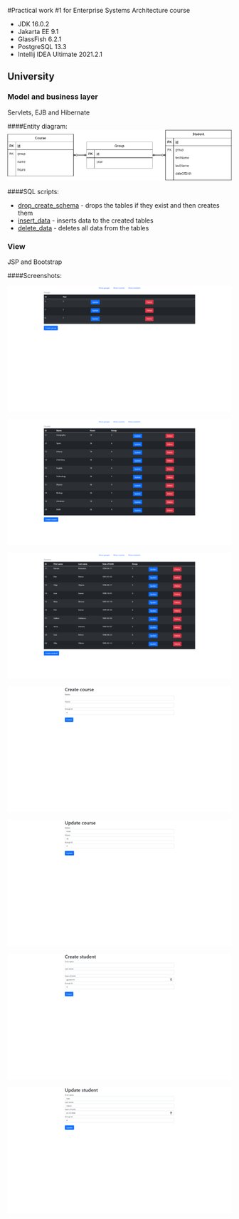 #Practical work #1 for Enterprise Systems Architecture course 
 
- JDK 16.0.2
- Jakarta EE 9.1
- GlassFish 6.2.1
- PostgreSQL 13.3
- Intellij IDEA Ultimate 2021.2.1

## University
### Model and business layer
Servlets, EJB and Hibernate

####Entity diagram:
![alt entities](images/entities.png)

####SQL scripts:
- [drop_create_schema](sql_scripts/drop_create_schema.sql) - drops the tables if they exist and then creates them 
- [insert_data](sql_scripts/insert_data.sql) - inserts data to the created tables
- [delete_data](sql_scripts/delete_data.sql) - deletes all data from the tables

### View
JSP and Bootstrap

####Screenshots:

![alt ](images/1.png)

![alt ](images/2.png)

![alt ](images/3.png)

![alt ](images/4.png)

![alt ](images/5.png)

![alt ](images/6.png)

![alt ](images/7.png)






